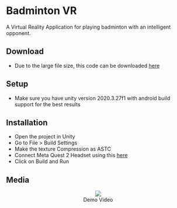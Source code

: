 <h1>Badminton VR</h1>
A Virtual Reality Application for playing badminton with an intelligent opponent.
<h2>Download</h2>
<ul>
	<li>Due to the large file size, this code can be downloaded <a href="https://drive.google.com/drive/folders/1Yy5n076K4DCh2PwiX7boG0uk38BhujNa?usp=sharing">here</a> </li>
</ul>
<h2>Setup</h2>
<ul>
	<li>Make sure you have unity version 2020.3.27f1 with android build support for the best results</li>
</ul>
<h2>Installation</h2>
<ul>
	<li>Open the project in Unity</li>
	<li>Go to File > Build Settings</li>
	<li>Make the texture Compression as ASTC</li>
	<li>Connect Meta Quest 2 Headset using this <a href="https://developer.oculus.com/documentation/unity/unity-enable-device/">here</a></li>
	<li>Click on Build and Run</li>
</ul>
<h2>Media</h2>
<p align="center">
  <img src="www.projects.bet/Media/github/Badminton/vid1.mp4">
  <br>Demo Video
</p>
